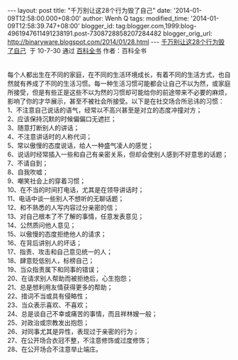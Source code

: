 --- layout: post title: "千万别让这28个行为毁了自己" date:
'2014-01-09T12:58:00.000+08:00' author: Wenh Q tags: modified\_time:
'2014-01-09T12:58:39.747+08:00' blogger\_id:
tag:blogger.com,1999:blog-4961947611491238191.post-7308728858207284482
blogger\_orig\_url: http://binaryware.blogspot.com/2014/01/28.html ---
[千万别让这28个行为毁了自己](http://blog.sina.com.cn/s/blog_4894898b0100khr1.html)  于
10-7-30 通过 [百科全书](http://blog.sina.com.cn/menglixunmeng2004)
作者：百科全书\
\
\
每个人都出生在不同的家庭，在不同的生活环境成长，有着不同的生活方式，也自然就有养成了不同的生活习惯。每一种生活习惯可能都会让自己不以为然，或家庭所接受，但是有些正是这些不以为然的习惯却可能给你的前途带来不必要的麻烦，影响了你的才华展示，甚至不被社会所接受。以下是在社交场合所忌讳的习惯： 
\
1、不注意自己说话的语气，经常以不高兴甚至是对立的态度冲撞对方； 
\
2、应该保持沉默的时候偏偏口无遮拦； 
\
3、随意打断别人的讲话； 
\
4、不注意讲话时的人称代词； 
\
5、常以傲慢的态度说话，给人一种盛气凌人的感觉； 
\
6、说话时经常插入一些和自己有亲密关系，但却会使别人感到不好意思的话题； 
\
7、不请自到； 
\
8、自我吹嘘； 
\
9、嘲笑社会上的穿着习惯； 
\
10、在不当的时间打电话，尤其是在领导讲话时； 
\
11、电话中谈一些别人不想听的无聊话题； 
\
12、和不熟悉的人写内容过分亲密的信； 
\
13、对自己根本了不了解的事情，任意发表意见； 
\
14、公然质问他人意见； 
\
15、以傲慢的态度拒绝他人的请求； 
\
16、在背后讲别人的坏话； 
\
17、指责、攻击和自己意见统一的人； 
\
18、肆意贬低别人，标榜自己； 
\
19、当众指责属下和同事的错误； 
\
20、在请求别人帮助而被拒绝后，心生抱怨； 
\
21、总是想利用友情获得更多的帮助； 
\
22、措词不当或具有侵略性； 
\
23、当众表示喜欢、不喜欢； 
\
24、总是谈自己不幸或痛苦的事情，而且祥林嫂一般； 
\
25、对政治或宗教发出抱怨； 
\
26、对同事尤其是异性，表现过于亲密的行为； 
\
27、在公开场合衣冠不整，不注意修饰或过度修饰； 
\
28、在公开场合不注意举止端庄。
